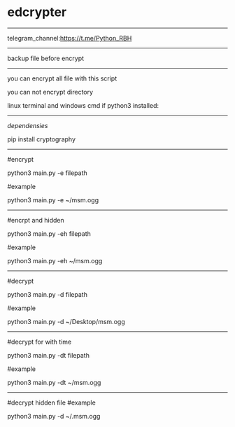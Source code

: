 # edcrypter
_______________________________________________

telegram_channel:https://t.me/Python_RBH

________________________________________

backup file before encrypt

_________________________________________________

you can encrypt all file with this script

you can not encrypt directory


linux terminal and windows cmd if python3 installed:
____________________________________________________
*dependensies*


pip install cryptography
_____________________________________________________
#encrypt

python3 main.py -e filepath

#example

python3 main.py -e ~/msm.ogg

________________________________________


#encrpt and hidden

python3 main.py -eh filepath

#example

python3 main.py -eh ~/msm.ogg


_________________________________________

#decrypt

python3 main.py -d filepath

#example

python3 main.py -d ~/Desktop/msm.ogg

________________________________________


#decrypt for with time

python3 main.py -dt filepath

#example

python3 main.py -dt ~/msm.ogg


________________________________________

#decrypt hidden file 
#example

python3 main.py -d ~/.msm.ogg
